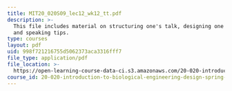 ```yaml
---
title: MIT20_020S09_lec12_wk12_tt.pdf
description: >-
  This file includes material on structuring one's talk, designing one's slides,
  and speaking tips. 
type: courses
layout: pdf
uid: 998f721216755d5062373aca3316fff7
file_type: application/pdf
file_location: >-
  https://open-learning-course-data-ci.s3.amazonaws.com/20-020-introduction-to-biological-engineering-design-spring-2009/998f721216755d5062373aca3316fff7_MIT20_020S09_lec12_wk12_tt.pdf
course_id: 20-020-introduction-to-biological-engineering-design-spring-2009
---
```

